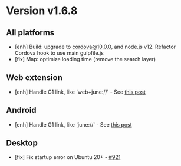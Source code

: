 # Version v1.6.8

## All platforms

- [enh] Build: upgrade to cordova@10.0.0, and node.js v12. Refactor Cordova hook to use main gulpfile.js
- [fix] Map: optimize loading time (remove the search layer)

## Web extension

- [enh] Handle G1 link, like 'web+june://' - See [this post](https://forum.duniter.org/t/g1link-syntax-review-choisissons-la-syntaxe-g1lien/7522)

## Android

- [enh] Handle G1 link, like 'june://' - See [this post](https://forum.duniter.org/t/g1link-syntax-review-choisissons-la-syntaxe-g1lien/7522)
 
## Desktop

- [fix] Fix startup error on Ubuntu 20+ - [#921](https://git.duniter.org/clients/cesium-grp/cesium/-/issues/921)